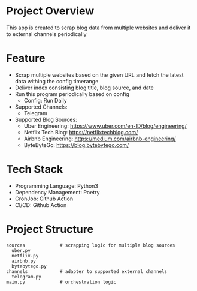 # Project Overview
This app is created to scrap blog data from multiple websites and deliver it to external channels periodically

# Feature
- Scrap multiple websites based on the given URL and fetch the latest data withing the config timerange
- Deliver index consisting blog title, blog source, and date
- Run this program periodically based on config
    - Config: Run Daily
- Supported Channels:
    - Telegram
- Supported Blog Sources:
    - Uber Engineering: https://www.uber.com/en-ID/blog/engineering/
    - Netflix Tech Blog: https://netflixtechblog.com/
    - Airbnb Engineering: https://medium.com/airbnb-engineering/
    - ByteByteGo: https://blog.bytebytego.com/

# Tech Stack
- Programming Language: Python3
- Dependency Management: Poetry
- CronJob: Github Action
- CI/CD: Github Action

# Project Structure
```
sources             # scrapping logic for multiple blog sources
  uber.py
  netflix.py
  airbnb.py
  bytebytego.py
channels            # adapter to supported external channels
  telegram.py       
main.py             # orchestration logic
```